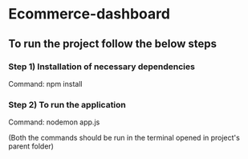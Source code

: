 # Ecommerce-dashboard

## To run the project follow the below steps

### Step 1) Installation of necessary dependencies 
Command: npm install

### Step 2) To run the application
Command: nodemon app.js

(Both the commands should be run in the terminal opened in project's parent folder)


